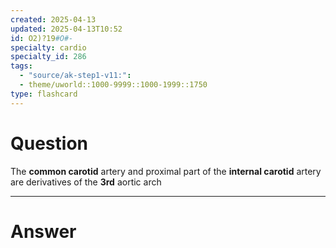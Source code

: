 ```yaml
---
created: 2025-04-13
updated: 2025-04-13T10:52
id: O2)?19#O#-
specialty: cardio
specialty_id: 286
tags:
  - "source/ak-step1-v11:": 
  - theme/uworld::1000-9999::1000-1999::1750
type: flashcard
---
```


# Question
The **common carotid** artery and proximal part of the **internal carotid** artery are derivatives of the **3rd** aortic arch

---

# Answer
